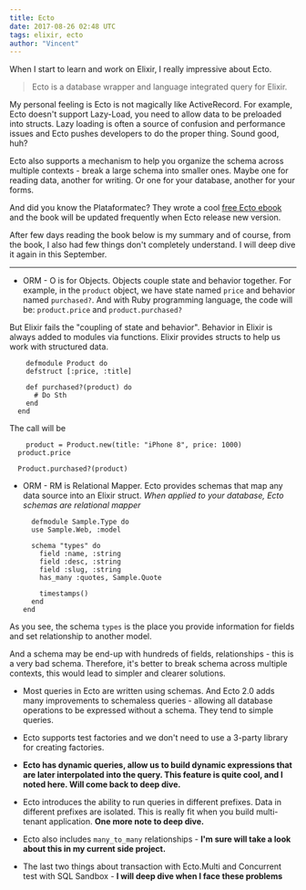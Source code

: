 ```yaml
---
title: Ecto
date: 2017-08-26 02:48 UTC
tags: elixir, ecto
author: "Vincent"
---
```


When I start to learn and work on Elixir, I really impressive about Ecto.

> Ecto is a database wrapper and language integrated query for Elixir.

My personal feeling is Ecto is not magically like ActiveRecord. For example, Ecto doesn't support Lazy-Load, you need to allow data
to be preloaded into structs. Lazy loading is often a source of confusion and performance issues and Ecto pushes developers to do the proper thing. Sound good, huh?

Ecto also supports a mechanism to help you organize the schema across multiple contexts - break a large schema into smaller ones. Maybe one for reading data,
another for writing. Or one for your database, another for your forms.

And did you know the Plataformatec? They wrote a cool [free Ecto ebook](http://pages.plataformatec.com.br/ebook-whats-new-in-ecto-2-0) and the book will be updated frequently when Ecto release new version.

After few days reading the book below is my summary and of course, from the book, I also had few things don't completely understand. I will deep dive it again in this September.

---

- ORM - O is for Objects. Objects couple state and behavior together. For example, in the `product` object, we have state named `price` and behavior named `purchased?`.
And with Ruby programming language, the code will be: `product.price` and `product.purchased?`

But Elixir fails the "coupling of state and behavior". Behavior in Elixir is always added to modules via functions. Elixir provides structs to help us work with
structured data.

        defmodule Product do
        defstruct [:price, :title]

        def purchased?(product) do
          # Do Sth
        end
      end

The call will be

        product = Product.new(title: "iPhone 8", price: 1000)
      product.price

      Product.purchased?(product)

- ORM - RM is Relational Mapper. Ecto provides schemas that map any data source into an Elixir struct. *When applied to your database, Ecto schemas are relational mapper*


        defmodule Sample.Type do
        use Sample.Web, :model

        schema "types" do
          field :name, :string
          field :desc, :string
          field :slug, :string
          has_many :quotes, Sample.Quote

          timestamps()
        end
      end

As you see, the schema `types` is the place you provide information for fields and set relationship to another model.

And a schema may be end-up with hundreds of fields, relationships - this is a very bad schema. Therefore, it's better to break schema across multiple contexts, this would lead to simpler and clearer solutions.

- Most queries in Ecto are written using schemas. And Ecto 2.0 adds many improvements to schemaless queries - allowing all database operations to be expressed without a schema. They tend to simple queries.

- Ecto supports test factories and we don't need to use a 3-party library for creating factories.

- **Ecto has dynamic queries, allow us to build dynamic expressions that are later interpolated into the query. This feature is quite cool, and I noted here. Will come back to deep dive.**

- Ecto introduces the ability to run queries in different prefixes. Data in different prefixes are isolated. This is really fit when you build multi-tenant application. **One more note to deep dive.**

- Ecto also includes `many_to_many` relationships - **I'm sure will take a look about this in my current side project.**

- The last two things about transaction with Ecto.Multi and Concurrent test with SQL Sandbox - **I will deep dive when I face these problems**


